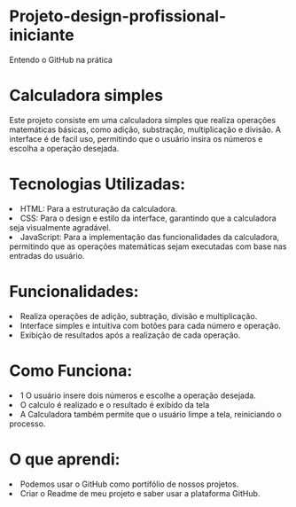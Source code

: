 # Projeto-design-profissional-iniciante
Entendo o GitHub na prática
# Calculadora simples 
Este projeto consiste em uma calculadora simples que realiza operações matemáticas básicas, como adição, substração, multiplicação e divisão. A interface é de facil uso, permitindo que o usuário insira os números e escolha a operação desejada. 

# Tecnologias Utilizadas:
<li>HTML: Para a estruturação da calculadora.
<li>CSS: Para o design e estilo da interface, garantindo que a calculadora seja visualmente agradável.
<li>JavaScript: Para a implementação das funcionalidades da calculadora, permitindo que as operações matemáticas sejam executadas com base nas entradas do usuário.

# Funcionalidades:
<li>Realiza operações de adição, subtração, divisão e multiplicação.
<li>Interface simples e intuitiva com botões para cada número e operação.
<li>Exibição de resultados após a realização de cada operação.

# Como Funciona:
<li>1 O usuário insere dois números e escolhe a operação desejada.
<li>O calculo é realizado e o resultado é exibido da tela
<li>A Calculadora também permite que o usuário limpe a tela, reiniciando o processo.

# O que aprendi:
<li>Podemos usar o GitHub como portifólio de nossos projetos.
<Li>Criar o Readme de meu projeto e saber usar a plataforma GitHub.
